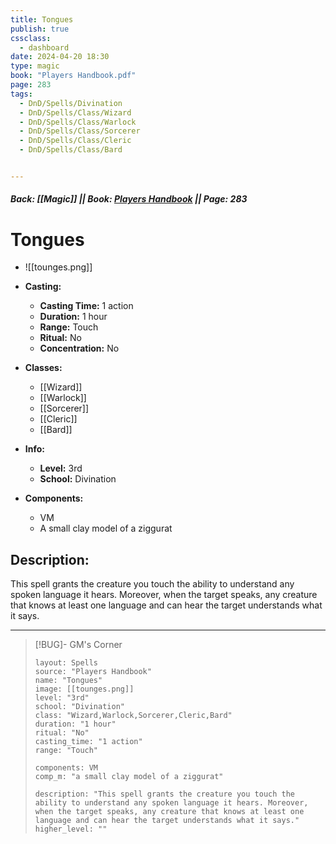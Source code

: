 ```yaml
---
title: Tongues
publish: true
cssclass:
  - dashboard
date: 2024-04-20 18:30
type: magic
book: "Players Handbook.pdf"
page: 283
tags:
  - DnD/Spells/Divination
  - DnD/Spells/Class/Wizard
  - DnD/Spells/Class/Warlock
  - DnD/Spells/Class/Sorcerer
  - DnD/Spells/Class/Cleric
  - DnD/Spells/Class/Bard


---
```


##### Back: [[Magic]] || Book: [Players Handbook](https://drive.google.com/drive/folders/1O5bhpYizcIT5xxAoLOuzCRht_PVS7VSG?usp=sharing) || Page: 283

# Tongues
- ![[tounges.png]]
- **Casting:**
    - **Casting Time:** 1 action
    - **Duration:** 1 hour
    - **Range:** Touch
    - **Ritual:** No
    - **Concentration:** No
- **Classes:**
    - [[Wizard]]
    - [[Warlock]]
    - [[Sorcerer]]
    - [[Cleric]]
    - [[Bard]]

- **Info:**
    - **Level:** 3rd
    - **School:** Divination
- **Components:**
    - VM
    - A small clay model of a ziggurat

## Description:
This spell grants the creature you touch the ability to understand any spoken language it hears. Moreover, when the target speaks, any creature that knows at least one language and can hear the target understands what it says.



---

> [!BUG]- GM's Corner
>
> ```statblock
> layout: Spells
> source: "Players Handbook"
> name: "Tongues"
> image: [[tounges.png]]
> level: "3rd"
> school: "Divination"
> class: "Wizard,Warlock,Sorcerer,Cleric,Bard"
> duration: "1 hour"
> ritual: "No"
> casting_time: "1 action"
> range: "Touch"
>
> components: VM
> comp_m: "a small clay model of a ziggurat"
>
> description: "This spell grants the creature you touch the ability to understand any spoken language it hears. Moreover, when the target speaks, any creature that knows at least one language and can hear the target understands what it says."
> higher_level: ""
> ```

